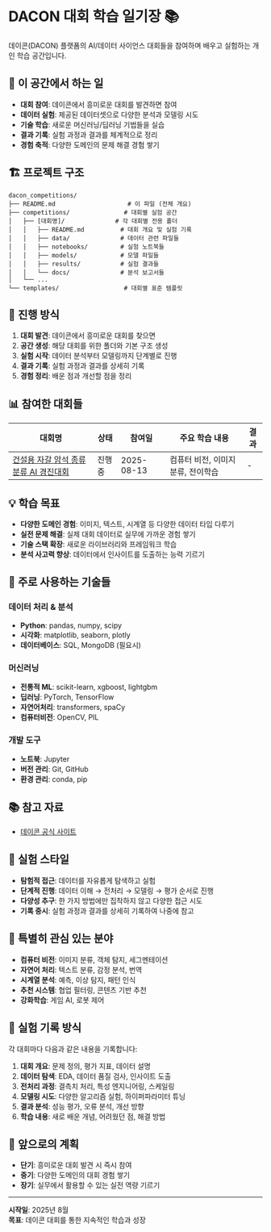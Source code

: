 # DACON 대회 학습 일기장 📚

데이콘(DACON) 플랫폼의 AI/데이터 사이언스 대회들을 참여하며 배우고 실험하는 개인 학습 공간입니다.

## 🎯 이 공간에서 하는 일

- **대회 참여**: 데이콘에서 흥미로운 대회를 발견하면 참여
- **데이터 실험**: 제공된 데이터셋으로 다양한 분석과 모델링 시도
- **기술 학습**: 새로운 머신러닝/딥러닝 기법들을 실습
- **결과 기록**: 실험 과정과 결과를 체계적으로 정리
- **경험 축적**: 다양한 도메인의 문제 해결 경험 쌓기

## 🏗️ 프로젝트 구조

```
dacon_competitions/
├── README.md                    # 이 파일 (전체 개요)
├── competitions/               # 대회별 실험 공간
│   ├── [대회명]/              # 각 대회별 전용 폴더
│   │   ├── README.md          # 대회 개요 및 실험 기록
│   │   ├── data/              # 데이터 관련 파일들
│   │   ├── notebooks/         # 실험 노트북들
│   │   ├── models/            # 모델 파일들
│   │   ├── results/           # 실험 결과들
│   │   └── docs/              # 분석 보고서들
│   └── ...
└── templates/                  # 대회별 표준 템플릿
```

## 🚀 진행 방식

1. **대회 발견**: 데이콘에서 흥미로운 대회를 찾으면
2. **공간 생성**: 해당 대회를 위한 폴더와 기본 구조 생성
3. **실험 시작**: 데이터 분석부터 모델링까지 단계별로 진행
4. **결과 기록**: 실험 과정과 결과를 상세히 기록
5. **경험 정리**: 배운 점과 개선할 점을 정리


## 📊 참여한 대회들

| 대회명 | 상태 | 참여일 | 주요 학습 내용 | 결과 |
|--------|------|--------|----------------|------|
| [건설용 자갈 암석 종류 분류 AI 경진대회](competitions/건설용_자갈_암석_분류/) | 진행중 | 2025-08-13 | 컴퓨터 비전, 이미지 분류, 전이학습 | - |

## 💡 학습 목표

- **다양한 도메인 경험**: 이미지, 텍스트, 시계열 등 다양한 데이터 타입 다루기
- **실전 문제 해결**: 실제 대회 데이터로 실무에 가까운 경험 쌓기
- **기술 스택 확장**: 새로운 라이브러리와 프레임워크 학습
- **분석 사고력 향상**: 데이터에서 인사이트를 도출하는 능력 기르기

## 🔧 주로 사용하는 기술들

### 데이터 처리 & 분석
- **Python**: pandas, numpy, scipy
- **시각화**: matplotlib, seaborn, plotly
- **데이터베이스**: SQL, MongoDB (필요시)

### 머신러닝
- **전통적 ML**: scikit-learn, xgboost, lightgbm
- **딥러닝**: PyTorch, TensorFlow
- **자연어처리**: transformers, spaCy
- **컴퓨터비전**: OpenCV, PIL

### 개발 도구
- **노트북**: Jupyter
- **버전 관리**: Git, GitHub
- **환경 관리**: conda, pip

## 📚 참고 자료

- [데이콘 공식 사이트](https://dacon.io)

## 🎨 실험 스타일

- **탐험적 접근**: 데이터를 자유롭게 탐색하고 실험
- **단계적 진행**: 데이터 이해 → 전처리 → 모델링 → 평가 순서로 진행
- **다양성 추구**: 한 가지 방법에만 집착하지 않고 다양한 접근 시도
- **기록 중시**: 실험 과정과 결과를 상세히 기록하여 나중에 참고

## 🌟 특별히 관심 있는 분야

- **컴퓨터 비전**: 이미지 분류, 객체 탐지, 세그멘테이션
- **자연어 처리**: 텍스트 분류, 감정 분석, 번역
- **시계열 분석**: 예측, 이상 탐지, 패턴 인식
- **추천 시스템**: 협업 필터링, 콘텐츠 기반 추천
- **강화학습**: 게임 AI, 로봇 제어

## 📝 실험 기록 방식

각 대회마다 다음과 같은 내용을 기록합니다:

1. **대회 개요**: 문제 정의, 평가 지표, 데이터 설명
2. **데이터 탐색**: EDA, 데이터 품질 검사, 인사이트 도출
3. **전처리 과정**: 결측치 처리, 특성 엔지니어링, 스케일링
4. **모델링 시도**: 다양한 알고리즘 실험, 하이퍼파라미터 튜닝
5. **결과 분석**: 성능 평가, 오류 분석, 개선 방향
6. **학습 내용**: 새로 배운 개념, 어려웠던 점, 해결 방법

## 🎯 앞으로의 계획

- **단기**: 흥미로운 대회 발견 시 즉시 참여
- **중기**: 다양한 도메인의 대회 경험 쌓기
- **장기**: 실무에서 활용할 수 있는 실전 역량 기르기

---

**시작일**: 2025년 8월  
**목표**: 데이콘 대회를 통한 지속적인 학습과 성장
